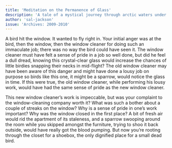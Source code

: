 ```yaml
---
title: 'Meditation on the Permanence of Glass'
description: 'A tale of a mystical journey through arctic waters under a celestial dance.'
author: 'sal-jackson'
issue: 'Archives: 2009-2010'
---
```

A bird hit the window. It wanted to fly right in. Your initial anger was at the bird, then the window, then the window cleaner for doing such an immaculate job; there was no way the bird could have seen it. The window cleaner must have felt a sense of pride in a job so well done, but did he feel a dull dread, knowing this crystal-clear glass would increase the chances of little birdies snapping their necks in mid-flight? The old window cleaner may have been aware of this danger and might have done a lousy job on purpose so birds like this one, it might be a sparrow, would notice the glass in time. If this were true, the old window cleaner, while performing his lousy work, would have had the same sense of pride as the new window cleaner.

This new window cleaner’s work is impeccable, but was your complaint to the window-cleaning company worth it? What was such a bother about a couple of streaks on the window? Why is a sense of pride in one’s work important? Why was the window closed in the first place? A bit of fresh air would rid the apartment of its staleness, and a sparrow swooping around the room while you skipped amongst the furniture, trying to shoo it back outside, would have really got the blood pumping. But now you’re rooting through the closet for a shoebox, the only dignified place for a small dead bird.